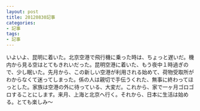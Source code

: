 ```yaml
---
layout: post
title: 20120830記事
categories:
- 記事
tags:
- 記事
---
```


いよいよ、昆明に着いた。北京空港で飛行機に乗った時は、ちょっと遅いだ。機内から見る空はとてもきれいだった。昆明空港に着いた、もう夜中１時過ぎので、少し眠いた。先月から、この新しい空港が利用される始めて、荷物受取所がわからなくて迷ってしまった。係の人は親切で手伝うくれた、無事に終わってほっとした。家族は空港の外に待っている、大変だ。これから、家で一ヶ月ゴロゴロすることにします。来月、上海と北京へ行く。それから、日本に生活は始める。とても楽しみ〜